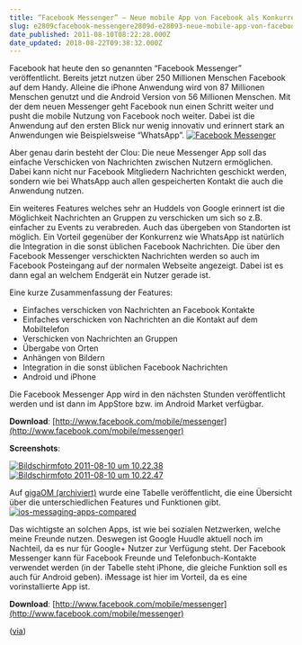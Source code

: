 ```yaml
---
title: “Facebook Messenger” – Neue mobile App von Facebook als Konkurrenz zu WhatsApp
slug: e2809cfacebook-messengere2809d-e28093-neue-mobile-app-von-facebook-als-konkurrenz-zu-whatsapp
date_published: 2011-08-10T08:22:28.000Z
date_updated: 2018-08-22T09:38:32.000Z
---
```


Facebook hat heute den so genannten “Facebook Messenger” veröffentlicht. Bereits jetzt nutzen über 250 Millionen Menschen Facebook auf dem Handy. Alleine die iPhone Anwendung wird von 87 Millionen Menschen genutzt und die Android Version von 56 Millionen Menschen. Mit der dem neuen Messenger geht Facebook nun einen Schritt weiter und pusht die mobile Nutzung von Facebook noch weiter. Dabei ist die Anwendung auf den ersten Blick nur wenig innovativ und erinnert stark an Anwendungen wie Beispielsweise “WhatsApp”.
[![Facebook Messenger](//picdump.thafaker.de/2011/08/Bildschirmfoto-2011-08-10-um-10.17.45-580x213.png)](__GHOST_URL__/%e2%80%9cfacebook-messenger%e2%80%9d-%e2%80%93-neue-mobile-app-von-facebook-als-konkurrenz-zu-whatsapp/bildschirmfoto-2011-08-10-um-10-17-45/)

Aber genau darin besteht der Clou: Die neue Messenger App soll das einfache Verschicken von Nachrichten zwischen Nutzern ermöglichen. Dabei kann nicht nur Facebook Mitgliedern Nachrichten geschickt werden, sondern wie bei WhatsApp auch allen gespeicherten Kontakt die auch die Anwendung nutzen.

Ein weiteres Features welches sehr an Huddels von Google erinnert ist die Möglichkeit Nachrichten an Gruppen zu verschicken um sich so z.B. einfacher zu Events zu verabreden. Auch das übergeben von Standorten ist möglich. Ein Vorteil gegenüber der Konkurrenz wie WhatsApp ist natürlich die Integration in die sonst üblichen Facebook Nachrichten. Die über den Facebook Messenger verschickten Nachrichten werden so auch im Facebook Posteingang auf der normalen Webseite angezeigt. Dabei ist es dann egal an welchem Endgerät ein Nutzer gerade ist.

Eine kurze Zusammenfassung der Features:

- Einfaches verschicken von Nachrichten an Facebook Kontakte
- Einfaches verschicken von Nachrichten an die Kontakt auf dem Mobiltelefon
- Verschicken von Nachrichten an Gruppen
- Übergabe von Orten
- Anhängen von Bildern
- Integration in die sonst üblichen Facebook Nachrichten
- Android und iPhone

Die Facebook Messenger App wird in den nächsten Stunden veröffentlicht werden und ist dann im AppStore bzw. im Android Market verfügbar.

**Download**: [http://www.facebook.com/mobile/messenger](http://www.facebook.com/mobile/messenger)

**Screenshots**:

[![Bildschirmfoto 2011-08-10 um 10.22.38](//picdump.thafaker.de/2011/08/Bildschirmfoto-2011-08-10-um-10.22.38.png)](__GHOST_URL__/%e2%80%9cfacebook-messenger%e2%80%9d-%e2%80%93-neue-mobile-app-von-facebook-als-konkurrenz-zu-whatsapp/bildschirmfoto-2011-08-10-um-10-22-38/)[![Bildschirmfoto 2011-08-10 um 10.22.47](//picdump.thafaker.de/2011/08/Bildschirmfoto-2011-08-10-um-10.22.47.png)](__GHOST_URL__/%e2%80%9cfacebook-messenger%e2%80%9d-%e2%80%93-neue-mobile-app-von-facebook-als-konkurrenz-zu-whatsapp/bildschirmfoto-2011-08-10-um-10-22-47/)

Auf [gigaOM (archiviert)](http://web.archive.org/web/20110909193834/http://gigaom.com:80/apple/facebook-messenger-google-and-imessage-compared/) wurde eine Tabelle veröffentlicht, die eine Übersicht über die unterschiedlichen Features und Funktionen gibt.
[![ios-messaging-apps-compared](//picdump.thafaker.de/2011/08/ios-messaging-apps-compared-580x370.jpg)](http://picdump.thafaker.de/2011/08/ios-messaging-apps-compared.jpg)

Das wichtigste an solchen Apps, ist wie bei sozialen Netzwerken, welche meine Freunde nutzen. Deswegen ist Google Huudle aktuell noch im Nachteil, da es nur für Google+ Nutzer zur Verfügung steht. Der Facebook Messenger kann für Facebook Freunde und Telefonbuch-Kontakte verwendet werden (in der Tabelle steht iPhone, die gleiche Funktion soll es auch für Android geben). iMessage ist hier im Vorteil, da es eine vorinstallierte App ist.

**Download**: [http://www.facebook.com/mobile/messenger](http://www.facebook.com/mobile/messenger)

([via](http://tinyurl.com/3ncvhym))
